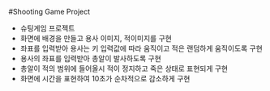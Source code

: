 #Shooting Game Project

- 슈팅게임 프로젝트
 - 화면에 배경을 만들고 용사 이미지, 적이미지를 구현
 - 좌표를 입력받아 용사는 키 입력값에 따라 움직이고 적은 랜덤하게 움직이도록 구현
 - 용사의 좌표를 입력받아 총알이 발사하도록 구현
 - 총알이 적의 범위에 들어올시 적이 정지하고 죽은 상태로 표현되게 구현
 - 화면에 시간을 표현하여 10초가 순차적으로 감소하게 구현
